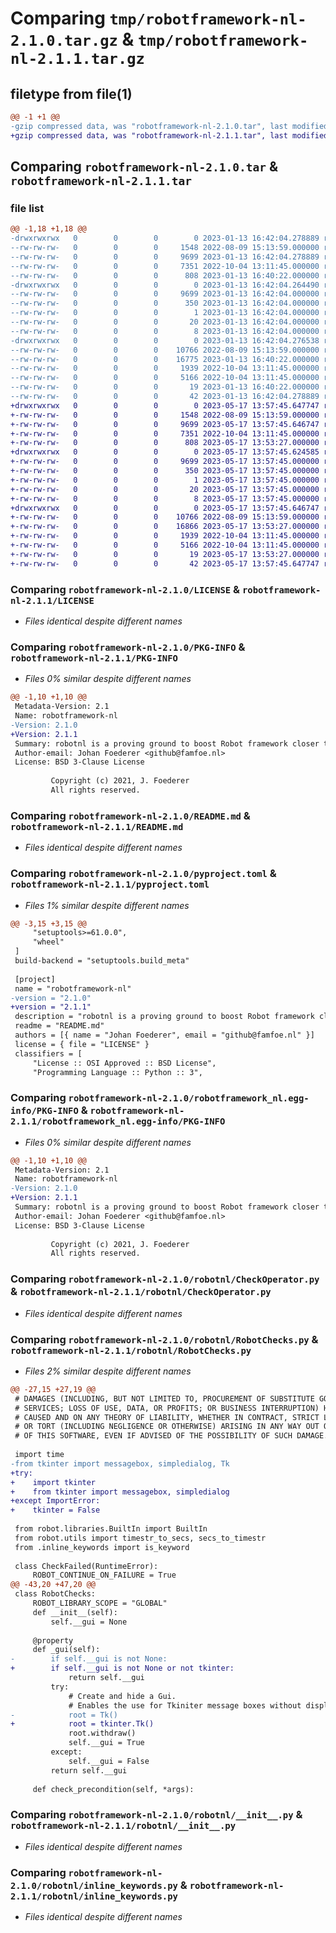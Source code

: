 # Comparing `tmp/robotframework-nl-2.1.0.tar.gz` & `tmp/robotframework-nl-2.1.1.tar.gz`

## filetype from file(1)

```diff
@@ -1 +1 @@
-gzip compressed data, was "robotframework-nl-2.1.0.tar", last modified: Fri Jan 13 16:42:04 2023, max compression
+gzip compressed data, was "robotframework-nl-2.1.1.tar", last modified: Wed May 17 13:57:45 2023, max compression
```

## Comparing `robotframework-nl-2.1.0.tar` & `robotframework-nl-2.1.1.tar`

### file list

```diff
@@ -1,18 +1,18 @@
-drwxrwxrwx   0        0        0        0 2023-01-13 16:42:04.278889 robotframework-nl-2.1.0/
--rw-rw-rw-   0        0        0     1548 2022-08-09 15:13:59.000000 robotframework-nl-2.1.0/LICENSE
--rw-rw-rw-   0        0        0     9699 2023-01-13 16:42:04.278889 robotframework-nl-2.1.0/PKG-INFO
--rw-rw-rw-   0        0        0     7351 2022-10-04 13:11:45.000000 robotframework-nl-2.1.0/README.md
--rw-rw-rw-   0        0        0      808 2023-01-13 16:40:22.000000 robotframework-nl-2.1.0/pyproject.toml
-drwxrwxrwx   0        0        0        0 2023-01-13 16:42:04.264490 robotframework-nl-2.1.0/robotframework_nl.egg-info/
--rw-rw-rw-   0        0        0     9699 2023-01-13 16:42:04.000000 robotframework-nl-2.1.0/robotframework_nl.egg-info/PKG-INFO
--rw-rw-rw-   0        0        0      350 2023-01-13 16:42:04.000000 robotframework-nl-2.1.0/robotframework_nl.egg-info/SOURCES.txt
--rw-rw-rw-   0        0        0        1 2023-01-13 16:42:04.000000 robotframework-nl-2.1.0/robotframework_nl.egg-info/dependency_links.txt
--rw-rw-rw-   0        0        0       20 2023-01-13 16:42:04.000000 robotframework-nl-2.1.0/robotframework_nl.egg-info/requires.txt
--rw-rw-rw-   0        0        0        8 2023-01-13 16:42:04.000000 robotframework-nl-2.1.0/robotframework_nl.egg-info/top_level.txt
-drwxrwxrwx   0        0        0        0 2023-01-13 16:42:04.276538 robotframework-nl-2.1.0/robotnl/
--rw-rw-rw-   0        0        0    10766 2022-08-09 15:13:59.000000 robotframework-nl-2.1.0/robotnl/CheckOperator.py
--rw-rw-rw-   0        0        0    16775 2023-01-13 16:40:22.000000 robotframework-nl-2.1.0/robotnl/RobotChecks.py
--rw-rw-rw-   0        0        0     1939 2022-10-04 13:11:45.000000 robotframework-nl-2.1.0/robotnl/__init__.py
--rw-rw-rw-   0        0        0     5166 2022-10-04 13:11:45.000000 robotframework-nl-2.1.0/robotnl/inline_keywords.py
--rw-rw-rw-   0        0        0       19 2023-01-13 16:40:22.000000 robotframework-nl-2.1.0/robotnl/version.py
--rw-rw-rw-   0        0        0       42 2023-01-13 16:42:04.278889 robotframework-nl-2.1.0/setup.cfg
+drwxrwxrwx   0        0        0        0 2023-05-17 13:57:45.647747 robotframework-nl-2.1.1/
+-rw-rw-rw-   0        0        0     1548 2022-08-09 15:13:59.000000 robotframework-nl-2.1.1/LICENSE
+-rw-rw-rw-   0        0        0     9699 2023-05-17 13:57:45.646747 robotframework-nl-2.1.1/PKG-INFO
+-rw-rw-rw-   0        0        0     7351 2022-10-04 13:11:45.000000 robotframework-nl-2.1.1/README.md
+-rw-rw-rw-   0        0        0      808 2023-05-17 13:53:27.000000 robotframework-nl-2.1.1/pyproject.toml
+drwxrwxrwx   0        0        0        0 2023-05-17 13:57:45.624585 robotframework-nl-2.1.1/robotframework_nl.egg-info/
+-rw-rw-rw-   0        0        0     9699 2023-05-17 13:57:45.000000 robotframework-nl-2.1.1/robotframework_nl.egg-info/PKG-INFO
+-rw-rw-rw-   0        0        0      350 2023-05-17 13:57:45.000000 robotframework-nl-2.1.1/robotframework_nl.egg-info/SOURCES.txt
+-rw-rw-rw-   0        0        0        1 2023-05-17 13:57:45.000000 robotframework-nl-2.1.1/robotframework_nl.egg-info/dependency_links.txt
+-rw-rw-rw-   0        0        0       20 2023-05-17 13:57:45.000000 robotframework-nl-2.1.1/robotframework_nl.egg-info/requires.txt
+-rw-rw-rw-   0        0        0        8 2023-05-17 13:57:45.000000 robotframework-nl-2.1.1/robotframework_nl.egg-info/top_level.txt
+drwxrwxrwx   0        0        0        0 2023-05-17 13:57:45.646747 robotframework-nl-2.1.1/robotnl/
+-rw-rw-rw-   0        0        0    10766 2022-08-09 15:13:59.000000 robotframework-nl-2.1.1/robotnl/CheckOperator.py
+-rw-rw-rw-   0        0        0    16866 2023-05-17 13:53:27.000000 robotframework-nl-2.1.1/robotnl/RobotChecks.py
+-rw-rw-rw-   0        0        0     1939 2022-10-04 13:11:45.000000 robotframework-nl-2.1.1/robotnl/__init__.py
+-rw-rw-rw-   0        0        0     5166 2022-10-04 13:11:45.000000 robotframework-nl-2.1.1/robotnl/inline_keywords.py
+-rw-rw-rw-   0        0        0       19 2023-05-17 13:53:27.000000 robotframework-nl-2.1.1/robotnl/version.py
+-rw-rw-rw-   0        0        0       42 2023-05-17 13:57:45.647747 robotframework-nl-2.1.1/setup.cfg
```

### Comparing `robotframework-nl-2.1.0/LICENSE` & `robotframework-nl-2.1.1/LICENSE`

 * *Files identical despite different names*

### Comparing `robotframework-nl-2.1.0/PKG-INFO` & `robotframework-nl-2.1.1/PKG-INFO`

 * *Files 0% similar despite different names*

```diff
@@ -1,10 +1,10 @@
 Metadata-Version: 2.1
 Name: robotframework-nl
-Version: 2.1.0
+Version: 2.1.1
 Summary: robotnl is a proving ground to boost Robot framework closer to Natural Language.
 Author-email: Johan Foederer <github@famfoe.nl>
 License: BSD 3-Clause License
         
         Copyright (c) 2021, J. Foederer
         All rights reserved.
```

### Comparing `robotframework-nl-2.1.0/README.md` & `robotframework-nl-2.1.1/README.md`

 * *Files identical despite different names*

### Comparing `robotframework-nl-2.1.0/pyproject.toml` & `robotframework-nl-2.1.1/pyproject.toml`

 * *Files 1% similar despite different names*

```diff
@@ -3,15 +3,15 @@
     "setuptools>=61.0.0",
     "wheel"
 ]
 build-backend = "setuptools.build_meta"
 
 [project]
 name = "robotframework-nl"
-version = "2.1.0"
+version = "2.1.1"
 description = "robotnl is a proving ground to boost Robot framework closer to Natural Language."
 readme = "README.md"
 authors = [{ name = "Johan Foederer", email = "github@famfoe.nl" }]
 license = { file = "LICENSE" }
 classifiers = [
     "License :: OSI Approved :: BSD License",
     "Programming Language :: Python :: 3",
```

### Comparing `robotframework-nl-2.1.0/robotframework_nl.egg-info/PKG-INFO` & `robotframework-nl-2.1.1/robotframework_nl.egg-info/PKG-INFO`

 * *Files 0% similar despite different names*

```diff
@@ -1,10 +1,10 @@
 Metadata-Version: 2.1
 Name: robotframework-nl
-Version: 2.1.0
+Version: 2.1.1
 Summary: robotnl is a proving ground to boost Robot framework closer to Natural Language.
 Author-email: Johan Foederer <github@famfoe.nl>
 License: BSD 3-Clause License
         
         Copyright (c) 2021, J. Foederer
         All rights reserved.
```

### Comparing `robotframework-nl-2.1.0/robotnl/CheckOperator.py` & `robotframework-nl-2.1.1/robotnl/CheckOperator.py`

 * *Files identical despite different names*

### Comparing `robotframework-nl-2.1.0/robotnl/RobotChecks.py` & `robotframework-nl-2.1.1/robotnl/RobotChecks.py`

 * *Files 2% similar despite different names*

```diff
@@ -27,15 +27,19 @@
 # DAMAGES (INCLUDING, BUT NOT LIMITED TO, PROCUREMENT OF SUBSTITUTE GOODS OR
 # SERVICES; LOSS OF USE, DATA, OR PROFITS; OR BUSINESS INTERRUPTION) HOWEVER
 # CAUSED AND ON ANY THEORY OF LIABILITY, WHETHER IN CONTRACT, STRICT LIABILITY,
 # OR TORT (INCLUDING NEGLIGENCE OR OTHERWISE) ARISING IN ANY WAY OUT OF THE USE
 # OF THIS SOFTWARE, EVEN IF ADVISED OF THE POSSIBILITY OF SUCH DAMAGE.
 
 import time
-from tkinter import messagebox, simpledialog, Tk
+try:
+    import tkinter
+    from tkinter import messagebox, simpledialog
+except ImportError:
+    tkinter = False
 
 from robot.libraries.BuiltIn import BuiltIn
 from robot.utils import timestr_to_secs, secs_to_timestr
 from .inline_keywords import is_keyword
 
 class CheckFailed(RuntimeError):
     ROBOT_CONTINUE_ON_FAILURE = True
@@ -43,20 +47,20 @@
 class RobotChecks:
     ROBOT_LIBRARY_SCOPE = "GLOBAL"
     def __init__(self):
         self.__gui = None
 
     @property
     def _gui(self):
-        if self.__gui is not None:
+        if self.__gui is not None or not tkinter:
             return self.__gui
         try:
             # Create and hide a Gui.
             # Enables the use for Tkiniter message boxes without displaying a main window
-            root = Tk()
+            root = tkinter.Tk()
             root.withdraw()
             self.__gui = True
         except:
             self.__gui = False
         return self.__gui
 
     def check_precondition(self, *args):
```

### Comparing `robotframework-nl-2.1.0/robotnl/__init__.py` & `robotframework-nl-2.1.1/robotnl/__init__.py`

 * *Files identical despite different names*

### Comparing `robotframework-nl-2.1.0/robotnl/inline_keywords.py` & `robotframework-nl-2.1.1/robotnl/inline_keywords.py`

 * *Files identical despite different names*

